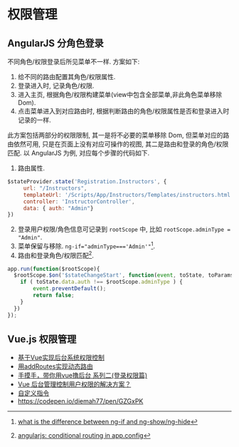 # 权限管理

## AngularJS 分角色登录

不同角色/权限登录后所见菜单不一样. 方案如下:

1. 给不同的路由配置其角色/权限属性.
2. 登录进入时, 记录角色/权限.
3. 进入主页, 根据角色/权限构建菜单(view中包含全部菜单,非此角色菜单移除 Dom).
4. 点击菜单进入到对应路由时, 根据判断路由的角色/权限属性是否和登录进入时记录的一样.

此方案包括两部分的权限限制, 其一是将不必要的菜单移除 Dom, 但菜单对应的路由依然可用, 只是在页面上没有对应可操作的视图, 其二是路由和登录的角色/权限匹配. 以 AngularJS 为例, 对应每个步骤的代码如下.

1. 路由属性.

```javascript
$stateProvider.state('Registration.Instructors', {
     url: "/Instructors",
     templateUrl: '/Scripts/App/Instructors/Templates/instructors.html',
     controller: 'InstructorController',
     data: { auth: "Admin"}
})
```

2. 登录用户权限/角色信息可记录到 `rootScope` 中, 比如 `rootScope.adminType = "Admin"`.
3. 菜单保留与移除. `ng-if="adminType==='Admin'"`[^AngularJSDifferenceNgifNgshow].
4. 路由和登录角色/权限匹配[^AngularJSConditionalRouting].

```javascript
app.run(function($rootScope){
  $rootScope.$on('$stateChangeStart', function(event, toState, toParams, fromState, fromParams){
    if ( toState.data.auth !== $rootScope.adminType ) {
        event.preventDefault();
        return false;
    }
  })
});
```

[^AngularJSConditionalRouting]: [angularjs: conditional routing in app.config](http://stackoverflow.com/questions/20978248/angularjs-conditional-routing-in-app-config)
[^AngularJSDifferenceNgifNgshow]: [what is the difference between ng-if and ng-show/ng-hide](http://stackoverflow.com/questions/19177732/what-is-the-difference-between-ng-if-and-ng-show-ng-hide)

## Vue.js 权限管理

- [基于Vue实现后台系统权限控制](http://refined-x.com/2017/08/29/%E5%9F%BA%E4%BA%8EVue%E5%AE%9E%E7%8E%B0%E5%90%8E%E5%8F%B0%E7%B3%BB%E7%BB%9F%E6%9D%83%E9%99%90%E6%8E%A7%E5%88%B6/)
- [用addRoutes实现动态路由](http://refined-x.com/2017/09/01/%E7%94%A8addRoutes%E5%AE%9E%E7%8E%B0%E5%8A%A8%E6%80%81%E8%B7%AF%E7%94%B1/)
- [手摸手，带你用vue撸后台 系列二(登录权限篇)](https://juejin.im/post/591aa14f570c35006961acac)
- [Vue 后台管理控制用户权限的解决方案？](https://www.zhihu.com/question/58991978)
- [自定义指令](https://cn.vuejs.org/v2/guide/custom-directive.html)
- <https://codepen.io/diemah77/pen/GZGxPK>
